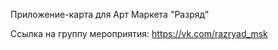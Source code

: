 Приложение-карта для Арт Маркета "Разряд"

Ссылка на группу мероприятия: https://vk.com/razryad_msk
